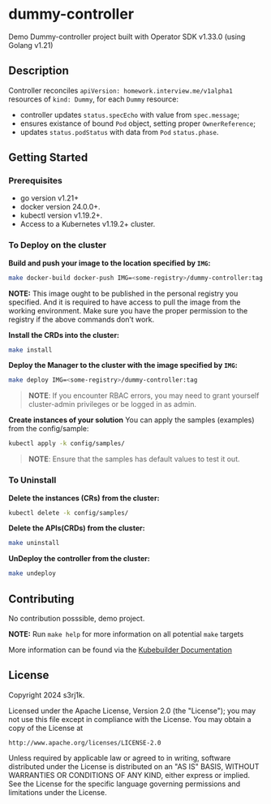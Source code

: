 # dummy-controller
Demo Dummy-controller project built with Operator SDK v1.33.0 (using Golang v1.21)

## Description
Controller reconciles `apiVersion: homework.interview.me/v1alpha1` resources of
`kind: Dummy`, for each `Dummy` resource:
- controller updates `status.specEcho` with value from `spec.message`;
- ensures existance of bound `Pod` object, setting proper `OwnerReference`;
- updates `status.podStatus` with data from `Pod` `status.phase`.

## Getting Started

### Prerequisites
- go version v1.21+
- docker version 24.0.0+.
- kubectl version v1.19.2+.
- Access to a Kubernetes v1.19.2+ cluster.

### To Deploy on the cluster
**Build and push your image to the location specified by `IMG`:**

```sh
make docker-build docker-push IMG=<some-registry>/dummy-controller:tag
```

**NOTE:** This image ought to be published in the personal registry you specified. 
And it is required to have access to pull the image from the working environment. 
Make sure you have the proper permission to the registry if the above commands don’t work.

**Install the CRDs into the cluster:**

```sh
make install
```

**Deploy the Manager to the cluster with the image specified by `IMG`:**

```sh
make deploy IMG=<some-registry>/dummy-controller:tag
```

> **NOTE**: If you encounter RBAC errors, you may need to grant yourself cluster-admin 
privileges or be logged in as admin.

**Create instances of your solution**
You can apply the samples (examples) from the config/sample:

```sh
kubectl apply -k config/samples/
```

>**NOTE**: Ensure that the samples has default values to test it out.

### To Uninstall
**Delete the instances (CRs) from the cluster:**

```sh
kubectl delete -k config/samples/
```

**Delete the APIs(CRDs) from the cluster:**

```sh
make uninstall
```

**UnDeploy the controller from the cluster:**

```sh
make undeploy
```

## Contributing
No contribution posssible, demo project.

**NOTE:** Run `make help` for more information on all potential `make` targets

More information can be found via the [Kubebuilder Documentation](https://book.kubebuilder.io/introduction.html)

## License

Copyright 2024 s3rj1k.

Licensed under the Apache License, Version 2.0 (the "License");
you may not use this file except in compliance with the License.
You may obtain a copy of the License at

    http://www.apache.org/licenses/LICENSE-2.0

Unless required by applicable law or agreed to in writing, software
distributed under the License is distributed on an "AS IS" BASIS,
WITHOUT WARRANTIES OR CONDITIONS OF ANY KIND, either express or implied.
See the License for the specific language governing permissions and
limitations under the License.


